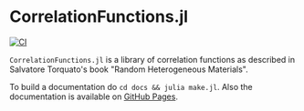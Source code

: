 # CorrelationFunctions.jl
[![CI](https://github.com/shamazmazum/CorrelationFunctions.jl/actions/workflows/test.yml/badge.svg)](https://github.com/shamazmazum/CorrelationFunctions.jl/actions/workflows/test.yml)

`CorrelationFunctions.jl` is a library of correlation functions as described in
Salvatore Torquato's book "Random Heterogeneous Materials".

To build a documentation do `cd docs && julia
make.jl`. Also the documentation is available on 
[GitHub Pages](https://shamazmazum.github.io/CorrelationFunctions.jl/dev/).
